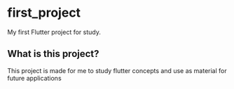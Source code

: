 # first_project

My first Flutter project for study.

## What is this project?

This project is made for me to study flutter concepts
and use as material for future applications
